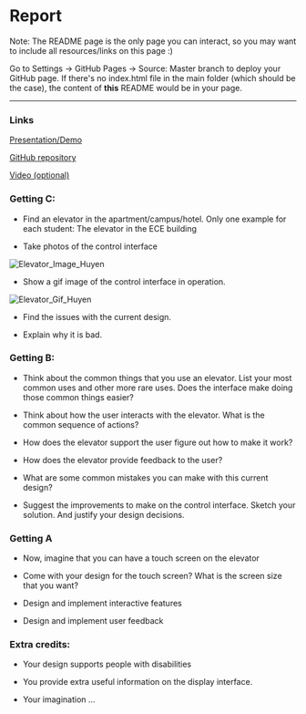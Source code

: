 # Report

Note: The README page is the only page you can interact, so you may want to include all resources/links on this page :)

Go to Settings -> GitHub Pages -> Source: Master branch to deploy your GitHub page. 
If there's no index.html file in the main folder (which should be the case), the content of **this** README would be in your page.

---


### Links
[Presentation/Demo](https://nnhuyen.github.io/HCI-HW1-Elevator/demo.html)

[GitHub repository](https://github.com/nnhuyen/new-hw1)

[Video (optional)](https://www.youtube.com/watch?v=uilkmUoXoLU)


### Getting C:
- Find an elevator in the apartment/campus/hotel. Only one example for each student: The elevator in the ECE building

- Take photos of the control interface

![Elevator_Image_Huyen](https://i.imgur.com/D8NAp0d.jpg)

-  Show a gif image of the control interface in operation.

![Elevator_Gif_Huyen](https://media.giphy.com/media/fAbByUYxLUGE6ygSvZ/giphy.gif)

- Find the issues with the current design.

- Explain why it is bad.

### Getting B:
- Think about the common things that you use an elevator. List your most common uses and other more rare uses. Does the interface make doing those common things easier?

- Think about how the user interacts with the elevator. What is the common sequence of actions?

- How does the elevator support the user figure out how to make it work?

- How does the elevator provide feedback to the user?

- What are some common mistakes you can make with this current design?

- Suggest the improvements to make on the control interface. Sketch your solution. And justify your design decisions.

### Getting A

- Now, imagine that you can have a touch screen on the elevator

- Come with your design for the touch screen? What is the screen size that you want?

- Design and implement interactive features

- Design and implement user feedback

### Extra credits:

- Your design supports people with disabilities

- You provide extra useful information on the display interface.

- Your imagination ...
